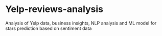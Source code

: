 # Yelp-reviews-analysis
Analysis of Yelp data, business insights, NLP analysis and ML model for stars prediction based on sentiment data
